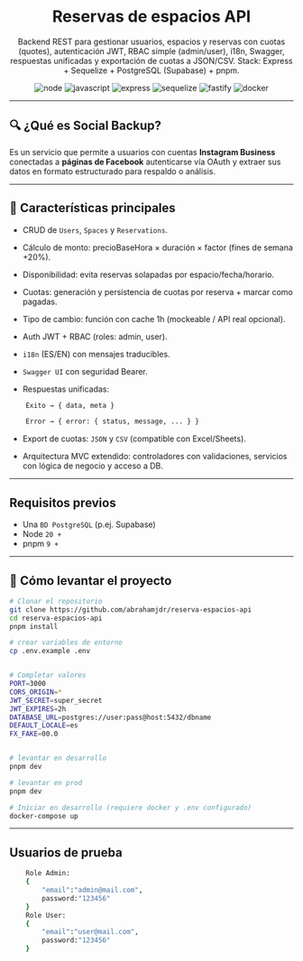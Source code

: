 <h1 align="center">Reservas de espacios API</h1>

<p align="center">
    Backend REST para gestionar usuarios, espacios y reservas con cuotas (quotes), autenticación JWT, RBAC simple (admin/user), i18n, Swagger, respuestas unificadas y exportación de cuotas a JSON/CSV.
    Stack: Express + Sequelize + PostgreSQL (Supabase) + pnpm.
</p>

<p align="center">
  <img src="https://img.shields.io/badge/node-20.x-green.svg" alt="node"/>
  <img src="https://img.shields.io/badge/javascript-5.x-blue.svg" alt="javascript"/>
  <img src="https://img.shields.io/badge/framework-Express-red.svg" alt="express"/>
  <img src="https://img.shields.io/badge/ORM-Sequelize_ORM-yellow.svg" alt="sequelize"/>
  <img src="https://img.shields.io/badge/Web_Framework-Fastify_⚡-black.svg" alt="fastify"/>
  <img src="https://img.shields.io/badge/deployment-Dockerized 🐳_-blue.svg" alt="docker"/>
</p>

---

## 🔍 ¿Qué es Social Backup?

Es un servicio que permite a usuarios con cuentas **Instagram Business** conectadas a **páginas de Facebook** autenticarse vía OAuth y extraer sus datos en formato estructurado para respaldo o análisis.

---

## 🧠 Características principales

- CRUD de `Users`, `Spaces` y `Reservations`.

- Cálculo de monto: precioBaseHora × duración × factor (fines de semana +20%).

- Disponibilidad: evita reservas solapadas por espacio/fecha/horario.

- Cuotas: generación y persistencia de cuotas por reserva + marcar como pagadas.

- Tipo de cambio: función con cache 1h (mockeable / API real opcional).

- Auth JWT + RBAC (roles: admin, user).

- `i18n` (ES/EN) con mensajes traducibles.

- `Swagger UI` con seguridad Bearer.

- Respuestas unificadas:

```bash
    Éxito → { data, meta }

    Error → { error: { status, message, ... } }
```

- Export de cuotas: `JSON` y `CSV` (compatible con Excel/Sheets).

- Arquitectura MVC extendido: controladores con validaciones, servicios con lógica de negocio y acceso a DB.

---

## Requisitos previos

- Una `BD PostgreSQL` (p.ej. Supabase)
- Node `20 +`
- pnpm `9 +`

---

## 🚀 Cómo levantar el proyecto

```bash
# Clonar el repositorio
git clone https://github.com/abrahamjdr/reserva-espacios-api
cd reserva-espacios-api
pnpm install

# crear variables de entorno
cp .env.example .env


# Completar valores
PORT=3000
CORS_ORIGIN=*
JWT_SECRET=super_secret
JWT_EXPIRES=2h
DATABASE_URL=postgres://user:pass@host:5432/dbname
DEFAULT_LOCALE=es
FX_FAKE=00.0


# levantar en desarrollo
pnpm dev

# levantar en prod
pnpm dev

# Iniciar en desarrollo (requiere docker y .env configurado)
docker-compose up
```

---

## Usuarios de prueba

```bash
    Role Admin:
    {
        "email":"admin@mail.com",
        password:"123456"
    }
    Role User:
    {
        "email":"user@mail.com",
        password:"123456"
    }
```
